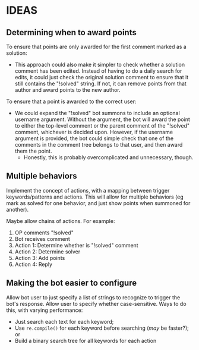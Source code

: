 # IDEAS

## Determining when to award points

To ensure that points are only awarded for the first comment marked as a
solution:

* This approach could also make it simpler to check whether a solution comment
    has been edited. Instead of having to do a daily search for edits, it could
    just check the original solution comment to ensure that it still contains
    the "!solved" string. If not, it can remove points from that author and
    award points to the new author.

To ensure that a point is awarded to the correct user:

* We could expand the "!solved" bot summons to include an optional username
    argument. Without the argument, the bot will award the point to either the
    top-level comment or the parent comment of the "!solved" comment, whichever
    is decided upon. However, if the username argument is provided, the bot
    could simple check that one of the comments in the comment tree belongs to
    that user, and then award them the point.
    - Honestly, this is probably overcomplicated and unnecessary, though.

## Multiple behaviors

Implement the concept of actions, with a mapping between trigger keywords/patterns and actions. This will allow for multiple behaviors (eg mark as solved for one behavior, and just show points when summoned for another).

Maybe allow chains of actions. For example:
1. OP comments "!solved"
2. Bot receives comment
3. Action 1: Determine whether is "!solved" comment
4. Action 2: Determine solver
5. Action 3: Add points
6. Action 4: Reply

## Making the bot easier to configure

Allow bot user to just specify a list of strings to recognize to trigger the bot's response. Allow user to specify whether case-sensitive. Ways to do this, with varying performance:
* Just search each text for each keyword;
* Use `re.compile()` for each keyword before searching (*may* be faster?); or
* Build a binary search tree for all keywords for each action